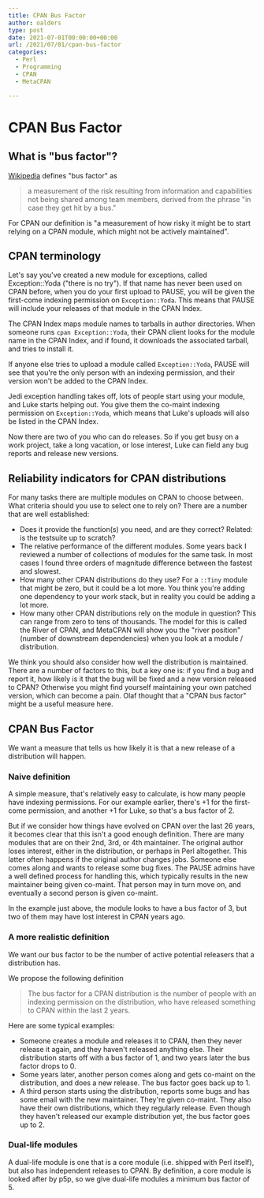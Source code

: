 ```yaml
---
title: CPAN Bus Factor
author: oalders
type: post
date: 2021-07-01T00:00:00+00:00
url: /2021/07/01/cpan-bus-factor
categories:
  - Perl
  - Programming
  - CPAN
  - MetaCPAN

---
```


# CPAN Bus Factor

## What is "bus factor"?

[Wikipedia](https://en.wikipedia.org/wiki/Bus_factor) defines "bus factor" as 

> a measurement of the risk resulting from information and capabilities not being shared among team members, derived from the phrase "in case they get hit by a bus."

For CPAN our definition is "a measurement of how risky it might be to start relying on a CPAN module, which might not be actively maintained".

## CPAN terminology

Let's say you've created a new module for exceptions, called Exception::Yoda ("there is no try"). If that name has never been used on CPAN before, when you do your first upload to PAUSE, you will be given the first-come indexing permission on `Exception::Yoda`. This means that PAUSE will include your releases of that module in the CPAN Index.

The CPAN Index maps module names to tarballs in author directories. When someone runs `cpan Exception::Yoda`, their CPAN client looks for the module name in the CPAN Index, and if found, it downloads the associated tarball, and tries to install it.

If anyone else tries to upload a module called `Exception::Yoda`, PAUSE will see that you're the only person with an indexing permission, and their version won't be added to the CPAN Index.

Jedi exception handling takes off, lots of people start using your module, and Luke starts helping out. You give them the co-maint indexing permission on `Exception::Yoda`, which means that Luke's uploads will also be listed in the CPAN Index.

Now there are two of you who can do releases. So if you get busy on a work project, take a long vacation, or lose interest, Luke can field any bug reports and release new versions.


## Reliability indicators for CPAN distributions

For many tasks there are multiple modules on CPAN to choose between. What criteria should you use to select one to rely on? There are a number that are well established:

* Does it provide the function(s) you need, and are they correct? Related: is the testsuite up to scratch?
* The relative performance of the different modules. Some years back I reviewed a number of collections of modules for the same task. In most cases I found three orders of magnitude difference between the fastest and slowest.
* How many other CPAN distributions do they use? For a `::Tiny` module that might be zero, but it could be a lot more. You think you're adding one dependency to your work stack, but in reality you could be adding a lot more.
* How many other CPAN distributions rely on the module in question? This can range from zero to tens of thousands. The model for this is called the River of CPAN, and MetaCPAN will show you the "river position" (number of downstream dependencies) when you look at a module / distribution.

We think you should also consider how well the distribution is maintained. There are a number of factors to this, but a key one is: if you find a bug and report it, how likely is it that the bug will be fixed and a new version released to CPAN? Otherwise you might find yourself maintaining your own patched version, which can become a pain. Olaf thought that a "CPAN bus factor" might be a useful measure here.

## CPAN Bus Factor

We want a measure that tells us how likely it is that a new release of a distribution will happen.

### Naive definition

A simple measure, that's relatively easy to calculate, is how many people have indexing permissions. For our example earlier, there's +1 for the first-come permission, and another +1 for Luke, so that's a bus factor of 2.

But if we consider how things have evolved on CPAN over the last 26 years, it becomes clear that this isn't a good enough definition. There are many modules that are on their 2nd, 3rd, or 4th maintainer. The original author loses interest, either in the distribution, or perhaps in Perl altogether. This latter often happens if the original author changes jobs. Someone else comes along and wants to release some bug fixes. The PAUSE admins have a well defined process for handling this, which typically results in the new maintainer being given co-maint. That person may in turn move on, and eventually a second person is given co-maint.

In the example just above, the module looks to have a bus factor of 3, but two of them may have lost interest in CPAN years ago.

### A more realistic definition
We want our bus factor to be the number of active potential releasers that a distribution has.

We propose the following definition

> The bus factor for a CPAN distribution is the number of people with an indexing permission on the distribution, who have released something to CPAN within the last 2 years.

Here are some typical examples:

* Someone creates a module and releases it to CPAN, then they never release it again, and they haven't released anything else. Their distribution starts off with a bus factor of 1, and two years later the bus factor drops to 0.
* Some years later, another person comes along and gets co-maint on the distribution, and does a new release. The bus factor goes back up to 1.
* A third person starts using the distribution, reports some bugs and has some email with the new maintainer. They're given co-maint. They also have their own distributions, which they regularly release. Even though they haven't released our example distribution yet, the bus factor goes up to 2.

### Dual-life modules
A dual-life module is one that is a core module (i.e. shipped with Perl itself), but also has independent releases to CPAN. By definition, a core module is looked after by p5p, so we give dual-life modules a minimum bus factor of 5. 
